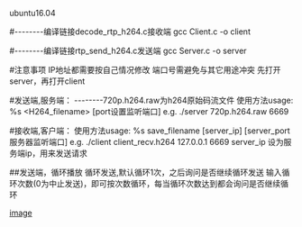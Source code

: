 ubuntu16.04

#--------编译链接decode_rtp_h264.c接收端
gcc Client.c -o client

#--------编译链接rtp_send_h264.c发送端
gcc Server.c -o server


#注意事项
IP地址都需要按自己情况修改
端口号需避免与其它用途冲突
先打开server，再打开client

#发送端,服务端：
--------720p.h264.raw为h264原始码流文件
使用方法usage: %s <H264_filename> [port设置监听端口]
e.g.	./server 720p.h264.raw 6669

#接收端,客户端：
使用方法usage: %s save_filename [server_ip] [server_port服务器监听端口]
e.g.	./client client_recv.h264 127.0.0.1 6669
server_ip 设为服务端ip，用来发送请求

##发送端，循环播放
循环发送,默认循环1次，之后询问是否继续循环发送
输入循环次数(0为中止发送)，即可按次数循环，每当循环次数达到都会询问是否继续循环

[image](http://github.com/peipielvcm/UDP_RTP_H264/raw/master/左Server右Client.png)